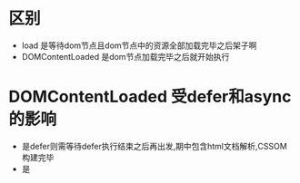 # 区别
- load 是等待dom节点且dom节点中的资源全部加载完毕之后架子啊
- DOMContentLoaded 是dom节点加载完毕之后就开始执行
# DOMContentLoaded 受defer和async的影响
- 是defer则需等待defer执行结束之后再出发,期中包含html文档解析,CSSOM 构建完毕
- 是